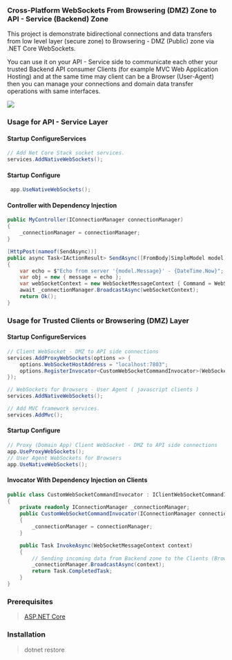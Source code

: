 ### Cross-Platform WebSockets From Browsering (DMZ) Zone to API - Service (Backend) Zone

This project is demonstrate bidirectional connections and data transfers from low level layer (secure zone) to 
Browsering - DMZ (Public) zone via .NET Core WebSockets.

You can use it on your API - Service side to communicate each other your trusted Backend API consumer 
Clients (for example MVC Web Application Hosting) and at the same time may 
client can be a Browser (User-Agent) then you can manage your connections and domain data transfer 
operations with same interfaces.

![](https://ci.appveyor.com/api/projects/status/h8hcoiol8as0ok24?svg=true)

### Usage for API - Service Layer

#### Startup ConfigureServices
```csharp
// Add Net Core Stack socket services.
services.AddNativeWebSockets();
```

#### Startup Configure
```csharp
 app.UseNativeWebSockets();
```

#### Controller with Dependency Injection
```csharp
public MyController(IConnectionManager connectionManager)
{
    _connectionManager = connectionManager;
}

[HttpPost(nameof(SendAsync))]
public async Task<IActionResult> SendAsync([FromBody]SimpleModel model)
{
    var echo = $"Echo from server '{model.Message}' - {DateTime.Now}";
    var obj = new { message = echo };
    var webSocketContext = new WebSocketMessageContext { Command = WebSocketCommands.DataSend, Value = obj };
    await _connectionManager.BroadcastAsync(webSocketContext);
    return Ok();
}
```

### Usage for Trusted Clients or Browsering (DMZ) Layer
#### Startup ConfigureServices
```csharp
// Client WebSocket - DMZ to API side connections
services.AddProxyWebSockets(options => {
    options.WebSocketHostAddress = "localhost:7803";
    options.RegisterInvocator<CustomWebSocketCommandInvocator>(WebSocketCommands.All);
});

// WebSockets for Browsers - User Agent ( javascript clients )
services.AddNativeWebSockets();

// Add MVC framework services.
services.AddMvc();
```
#### Startup Configure
```csharp
// Proxy (Domain App) Client WebSocket - DMZ to API side connections
app.UseProxyWebSockets();
// User Agent WebSockets for Browsers
app.UseNativeWebSockets();
```

#### Invocator With Dependency Injection on Clients

```csharp
public class CustomWebSocketCommandInvocator : IClientWebSocketCommandInvocator
{
    private readonly IConnectionManager _connectionManager;
    public CustomWebSocketCommandInvocator(IConnectionManager connectionManager)
    {
        _connectionManager = connectionManager;
    }

    public Task InvokeAsync(WebSocketMessageContext context)
    {
        // Sending incoming data from Backend zone to the Clients (Browsers)
        _connectionManager.BroadcastAsync(context);
        return Task.CompletedTask;
    }
}
```

### Prerequisites
> [ASP.NET Core](https://github.com/aspnet/Home)

### Installation

> dotnet restore
  
